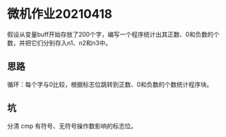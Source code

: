 # 微机作业20210418
假设从变量buff开始存放了200个字，编写一个程序统计出其正数、0和负数的个数，并把它们分别存入n1、n2和n3中。

## 思路
循环：每个字与0比较，根据标志位跳转到正数、0和负数的个数统计程序块。

## 坑
分清 cmp 有符号、无符号操作数影响的标志位。